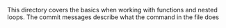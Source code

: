 This directory covers the basics when working with functions and nested loops. The commit messages describe what the command in the file does
